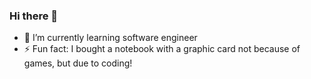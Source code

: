 ### Hi there 👋
- 🌱 I’m currently learning software engineer
- ⚡ Fun fact: I bought a notebook with a graphic card not because of games, but due to coding!
<!--
**mibasFerraz/mibasFerraz** is a ✨ _special_ ✨ repository because its `README.md` (this file) appears on your GitHub profile.

Here are some ideas to get you started:

- 🔭 I’m currently working on ...
- 🌱 I’m currently learning ...
- 👯 I’m looking to collaborate on ...
- 🤔 I’m looking for help with ...
- 💬 Ask me about ...
- 📫 How to reach me: ...
- 😄 Pronouns: ...
- ⚡ Fun fact: ...
-->
